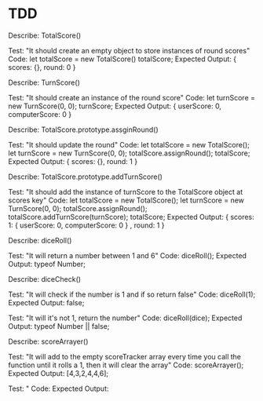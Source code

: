 # TDD

Describe: TotalScore()

Test: "It should create an empty object to store instances of round scores"
Code: let totalScore = new TotalScore()
totalScore;
Expected Output: { scores: {}, round: 0 }

Describe: TurnScore()

Test: "It should create an instance of the round score"
Code: let turnScore = new TurnScore(0, 0);
turnScore;
Expected Output: { userScore: 0, computerScore: 0 }

Describe: TotalScore.prototype.assginRound()

Test: "It should update the round"
Code: let totalScore =  new TotalScore();
let turnScore = new TurnScore(0, 0);
totalScore.assignRound();
totalScore;
Expected Output: { scores: {}, round: 1 }

Describe: TotalScore.prototype.addTurnScore()

Test: "It should add the instance of turnScore to the TotalScore object at scores key"
Code:
let totalScore =  new TotalScore();
let turnScore = new TurnScore(0, 0);
totalScore.assignRound();
totalScore.addTurnScore(turnScore);
totalScore; 
Expected Output: { scores: 1: { userScore: 0, computerScore: 0 }
, round: 1 }

Describe: diceRoll()

Test: "It will return a number between 1 and 6"
Code: diceRoll();
Expected Output: typeof Number;

Describe: diceCheck()

Test: "It will check if the number is 1 and if so return false"
Code: diceRoll(1);
Expected Output: false;

Test: "It will it's not 1, return the number"
Code: diceRoll(dice);
Expected Output: typeof Number || false;

Describe: scoreArrayer()

Test: "It will add to the empty scoreTracker array every time you call the function until it rolls a 1, then it will clear the array"
Code: scoreArrayer();
Expected Output: [4,3,2,4,4,6];

Test: "
Code:
Expected Output: